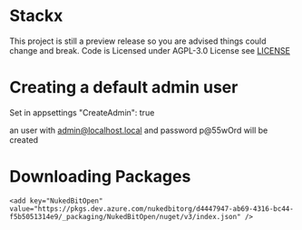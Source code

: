 # Stackx

This project is still a preview release so you are advised things could change and break.
Code is Licensed under AGPL-3.0 License see [LICENSE](LICENSE)

# Creating a default admin user

Set in appsettings
"CreateAdmin": true

an user with admin@localhost.local and password p@55wOrd will be created

# Downloading Packages

```
<add key="NukedBitOpen" value="https://pkgs.dev.azure.com/nukedbitorg/d4447947-ab69-4316-bc44-f5b5051314e9/_packaging/NukedBitOpen/nuget/v3/index.json" />
```
